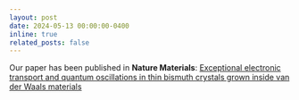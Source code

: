 ```yaml
---
layout: post
date: 2024-05-13 00:00:00-0400
inline: true
related_posts: false
---
```


Our paper has been published in <b>Nature Materials</b>: <a href='https://www.nature.com/articles/s41563-024-01894-0'>Exceptional electronic transport and quantum oscillations in thin bismuth crystals grown inside van der Waals materials</a>
